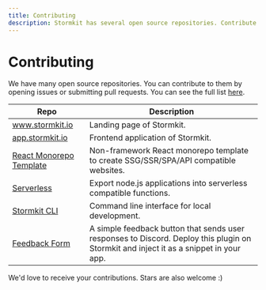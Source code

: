 ```yaml
---
title: Contributing
description: Stormkit has several open source repositories. Contribute to it by opening an issue or creating a pull request.
---
```


# Contributing

<section>
We have many open source repositories. You can contribute to them by opening issues or submitting pull requests. You can see the full list <a href="https://github.com/stormkit-io" target="_blank" rel="noopener noreferrer">here</a>.

| Repo | Description |
| ---- | ----------- |
| <a href="https://github.com/stormkit-io/www-stormkit-io" target="_blank" rel="noopener noreferrer">www.stormkit.io</a> | Landing page of Stormkit. |
| <a href="https://github.com/stormkit-io/app-stormkit-io" target="_blank" rel="noopener noreferrer">app.stormkit.io</a> | Frontend application of Stormkit. |
| <a href="https://github.com/stormkit-io/monorepo-template-react" target="_blank" rel="noopener noreferrer">React Monorepo Template</a> | Non-framework React monorepo template to create SSG/SSR/SPA/API compatible websites. |
| <a href="https://github.com/stormkit-io/serverless" target="_blank" rel="noopener noreferrer">Serverless</a> | Export node.js applications into serverless compatible functions. |
| <a href="https://github.com/stormkit-io/stormkit-cli" target="_blank" rel="noopener noreferrer">Stormkit CLI</a> | Command line interface for local development. |
| <a href="https://github.com/stormkit-io/marketplace-feedback-form" target="_blank" rel="noopener noreferrer">Feedback Form</a> | A simple feedback button that sends user responses to Discord. Deploy this plugin on Stormkit and inject it as a snippet in your app. |


We'd love to receive your contributions. Stars are also welcome :)



</section>
